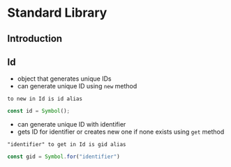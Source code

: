 # Standard Library



## Introduction



## Id

- object that generates unique IDs
- can generate unique ID using `new` method

```
to new in Id is id alias
```

```js
const id = Symbol();
```

- can generate unique ID with identifier
- gets ID for identifier or creates new one if none exists using `get` method

```
"identifier" to get in Id is gid alias
```

```js
const gid = Symbol.for("identifier")
```